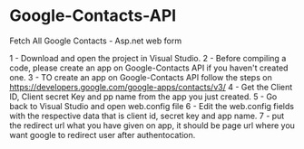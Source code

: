 # Google-Contacts-API
Fetch All Google Contacts - Asp.net web form

1 - Download and open the project in Visual Studio.
2 - Before compiling a code, please create an app on Google-Contacts API if you haven't created one.
3 - TO create an app on Google-Contacts API follow the steps on https://developers.google.com/google-apps/contacts/v3/
4 - Get the Client ID, Client secret Key and pp name from the app you just created.
5 - Go back to Visual Studio and open web.config file
6 - Edit the web.config fields with the respective data that is client id, secret key and app name.
7 - put the redirect url what you have given on app, it should be page url where you want google to redirect user after authentocation. 
